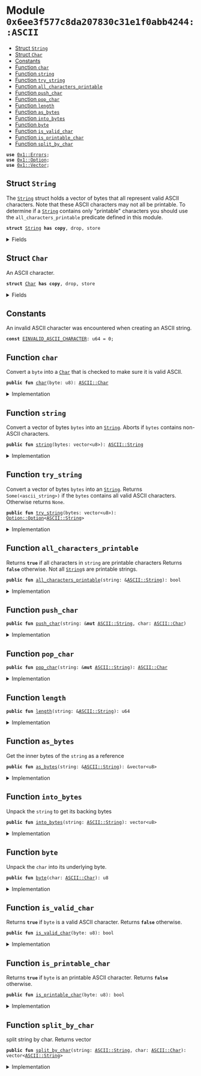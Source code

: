 
<a name="0x6ee3f577c8da207830c31e1f0abb4244_ASCII"></a>

# Module `0x6ee3f577c8da207830c31e1f0abb4244::ASCII`



-  [Struct `String`](#0x6ee3f577c8da207830c31e1f0abb4244_ASCII_String)
-  [Struct `Char`](#0x6ee3f577c8da207830c31e1f0abb4244_ASCII_Char)
-  [Constants](#@Constants_0)
-  [Function `char`](#0x6ee3f577c8da207830c31e1f0abb4244_ASCII_char)
-  [Function `string`](#0x6ee3f577c8da207830c31e1f0abb4244_ASCII_string)
-  [Function `try_string`](#0x6ee3f577c8da207830c31e1f0abb4244_ASCII_try_string)
-  [Function `all_characters_printable`](#0x6ee3f577c8da207830c31e1f0abb4244_ASCII_all_characters_printable)
-  [Function `push_char`](#0x6ee3f577c8da207830c31e1f0abb4244_ASCII_push_char)
-  [Function `pop_char`](#0x6ee3f577c8da207830c31e1f0abb4244_ASCII_pop_char)
-  [Function `length`](#0x6ee3f577c8da207830c31e1f0abb4244_ASCII_length)
-  [Function `as_bytes`](#0x6ee3f577c8da207830c31e1f0abb4244_ASCII_as_bytes)
-  [Function `into_bytes`](#0x6ee3f577c8da207830c31e1f0abb4244_ASCII_into_bytes)
-  [Function `byte`](#0x6ee3f577c8da207830c31e1f0abb4244_ASCII_byte)
-  [Function `is_valid_char`](#0x6ee3f577c8da207830c31e1f0abb4244_ASCII_is_valid_char)
-  [Function `is_printable_char`](#0x6ee3f577c8da207830c31e1f0abb4244_ASCII_is_printable_char)
-  [Function `split_by_char`](#0x6ee3f577c8da207830c31e1f0abb4244_ASCII_split_by_char)


<pre><code><b>use</b> <a href="../../../build/StarcoinFramework/docs/Errors.md#0x1_Errors">0x1::Errors</a>;
<b>use</b> <a href="../../../build/StarcoinFramework/docs/Option.md#0x1_Option">0x1::Option</a>;
<b>use</b> <a href="../../../build/StarcoinFramework/docs/Vector.md#0x1_Vector">0x1::Vector</a>;
</code></pre>



<a name="0x6ee3f577c8da207830c31e1f0abb4244_ASCII_String"></a>

## Struct `String`

The <code><a href="ASCII.md#0x6ee3f577c8da207830c31e1f0abb4244_ASCII_String">String</a></code> struct holds a vector of bytes that all represent
valid ASCII characters. Note that these ASCII characters may not all
be printable. To determine if a <code><a href="ASCII.md#0x6ee3f577c8da207830c31e1f0abb4244_ASCII_String">String</a></code> contains only "printable"
characters you should use the <code>all_characters_printable</code> predicate
defined in this module.


<pre><code><b>struct</b> <a href="ASCII.md#0x6ee3f577c8da207830c31e1f0abb4244_ASCII_String">String</a> <b>has</b> <b>copy</b>, drop, store
</code></pre>



<details>
<summary>Fields</summary>


<dl>
<dt>
<code>bytes: vector&lt;u8&gt;</code>
</dt>
<dd>

</dd>
</dl>


</details>

<a name="0x6ee3f577c8da207830c31e1f0abb4244_ASCII_Char"></a>

## Struct `Char`

An ASCII character.


<pre><code><b>struct</b> <a href="ASCII.md#0x6ee3f577c8da207830c31e1f0abb4244_ASCII_Char">Char</a> <b>has</b> <b>copy</b>, drop, store
</code></pre>



<details>
<summary>Fields</summary>


<dl>
<dt>
<code>byte: u8</code>
</dt>
<dd>

</dd>
</dl>


</details>

<a name="@Constants_0"></a>

## Constants


<a name="0x6ee3f577c8da207830c31e1f0abb4244_ASCII_EINVALID_ASCII_CHARACTER"></a>

An invalid ASCII character was encountered when creating an ASCII string.


<pre><code><b>const</b> <a href="ASCII.md#0x6ee3f577c8da207830c31e1f0abb4244_ASCII_EINVALID_ASCII_CHARACTER">EINVALID_ASCII_CHARACTER</a>: u64 = 0;
</code></pre>



<a name="0x6ee3f577c8da207830c31e1f0abb4244_ASCII_char"></a>

## Function `char`

Convert a <code>byte</code> into a <code><a href="ASCII.md#0x6ee3f577c8da207830c31e1f0abb4244_ASCII_Char">Char</a></code> that is checked to make sure it is valid ASCII.


<pre><code><b>public</b> <b>fun</b> <a href="ASCII.md#0x6ee3f577c8da207830c31e1f0abb4244_ASCII_char">char</a>(byte: u8): <a href="ASCII.md#0x6ee3f577c8da207830c31e1f0abb4244_ASCII_Char">ASCII::Char</a>
</code></pre>



<details>
<summary>Implementation</summary>


<pre><code><b>public</b> <b>fun</b> <a href="ASCII.md#0x6ee3f577c8da207830c31e1f0abb4244_ASCII_char">char</a>(byte: u8): <a href="ASCII.md#0x6ee3f577c8da207830c31e1f0abb4244_ASCII_Char">Char</a> {
    <b>assert</b>!(<a href="ASCII.md#0x6ee3f577c8da207830c31e1f0abb4244_ASCII_is_valid_char">is_valid_char</a>(byte), <a href="../../../build/StarcoinFramework/docs/Errors.md#0x1_Errors_invalid_argument">Errors::invalid_argument</a>(<a href="ASCII.md#0x6ee3f577c8da207830c31e1f0abb4244_ASCII_EINVALID_ASCII_CHARACTER">EINVALID_ASCII_CHARACTER</a>));
    <a href="ASCII.md#0x6ee3f577c8da207830c31e1f0abb4244_ASCII_Char">Char</a> { byte }
}
</code></pre>



</details>

<a name="0x6ee3f577c8da207830c31e1f0abb4244_ASCII_string"></a>

## Function `string`

Convert a vector of bytes <code>bytes</code> into an <code><a href="ASCII.md#0x6ee3f577c8da207830c31e1f0abb4244_ASCII_String">String</a></code>. Aborts if
<code>bytes</code> contains non-ASCII characters.


<pre><code><b>public</b> <b>fun</b> <a href="ASCII.md#0x6ee3f577c8da207830c31e1f0abb4244_ASCII_string">string</a>(bytes: vector&lt;u8&gt;): <a href="ASCII.md#0x6ee3f577c8da207830c31e1f0abb4244_ASCII_String">ASCII::String</a>
</code></pre>



<details>
<summary>Implementation</summary>


<pre><code><b>public</b> <b>fun</b> <a href="ASCII.md#0x6ee3f577c8da207830c31e1f0abb4244_ASCII_string">string</a>(bytes: vector&lt;u8&gt;): <a href="ASCII.md#0x6ee3f577c8da207830c31e1f0abb4244_ASCII_String">String</a> {
    <b>let</b> x = <a href="ASCII.md#0x6ee3f577c8da207830c31e1f0abb4244_ASCII_try_string">try_string</a>(bytes);
    <b>assert</b>!(
        <a href="../../../build/StarcoinFramework/docs/Option.md#0x1_Option_is_some">Option::is_some</a>(&x),
        <a href="../../../build/StarcoinFramework/docs/Errors.md#0x1_Errors_invalid_argument">Errors::invalid_argument</a>(<a href="ASCII.md#0x6ee3f577c8da207830c31e1f0abb4244_ASCII_EINVALID_ASCII_CHARACTER">EINVALID_ASCII_CHARACTER</a>)
    );
    <a href="../../../build/StarcoinFramework/docs/Option.md#0x1_Option_destroy_some">Option::destroy_some</a>(x)
}
</code></pre>



</details>

<a name="0x6ee3f577c8da207830c31e1f0abb4244_ASCII_try_string"></a>

## Function `try_string`

Convert a vector of bytes <code>bytes</code> into an <code><a href="ASCII.md#0x6ee3f577c8da207830c31e1f0abb4244_ASCII_String">String</a></code>. Returns
<code>Some(&lt;ascii_string&gt;)</code> if the <code>bytes</code> contains all valid ASCII
characters. Otherwise returns <code>None</code>.


<pre><code><b>public</b> <b>fun</b> <a href="ASCII.md#0x6ee3f577c8da207830c31e1f0abb4244_ASCII_try_string">try_string</a>(bytes: vector&lt;u8&gt;): <a href="../../../build/StarcoinFramework/docs/Option.md#0x1_Option_Option">Option::Option</a>&lt;<a href="ASCII.md#0x6ee3f577c8da207830c31e1f0abb4244_ASCII_String">ASCII::String</a>&gt;
</code></pre>



<details>
<summary>Implementation</summary>


<pre><code><b>public</b> <b>fun</b> <a href="ASCII.md#0x6ee3f577c8da207830c31e1f0abb4244_ASCII_try_string">try_string</a>(bytes: vector&lt;u8&gt;): <a href="../../../build/StarcoinFramework/docs/Option.md#0x1_Option">Option</a>&lt;<a href="ASCII.md#0x6ee3f577c8da207830c31e1f0abb4244_ASCII_String">String</a>&gt; {
    <b>let</b> len = <a href="../../../build/StarcoinFramework/docs/Vector.md#0x1_Vector_length">Vector::length</a>(&bytes);
    <b>let</b> i = 0;
    <b>while</b> (  i &lt; len ) {
        <b>let</b> possible_byte = *<a href="../../../build/StarcoinFramework/docs/Vector.md#0x1_Vector_borrow">Vector::borrow</a>(&bytes, i);
        <b>if</b> (!<a href="ASCII.md#0x6ee3f577c8da207830c31e1f0abb4244_ASCII_is_valid_char">is_valid_char</a>(possible_byte)) <b>return</b> <a href="../../../build/StarcoinFramework/docs/Option.md#0x1_Option_none">Option::none</a>();
        i = i + 1;
    };
    <a href="../../../build/StarcoinFramework/docs/Option.md#0x1_Option_some">Option::some</a>(<a href="ASCII.md#0x6ee3f577c8da207830c31e1f0abb4244_ASCII_String">String</a> { bytes })
}
</code></pre>



</details>

<a name="0x6ee3f577c8da207830c31e1f0abb4244_ASCII_all_characters_printable"></a>

## Function `all_characters_printable`

Returns <code><b>true</b></code> if all characters in <code>string</code> are printable characters
Returns <code><b>false</b></code> otherwise. Not all <code><a href="ASCII.md#0x6ee3f577c8da207830c31e1f0abb4244_ASCII_String">String</a></code>s are printable strings.


<pre><code><b>public</b> <b>fun</b> <a href="ASCII.md#0x6ee3f577c8da207830c31e1f0abb4244_ASCII_all_characters_printable">all_characters_printable</a>(string: &<a href="ASCII.md#0x6ee3f577c8da207830c31e1f0abb4244_ASCII_String">ASCII::String</a>): bool
</code></pre>



<details>
<summary>Implementation</summary>


<pre><code><b>public</b> <b>fun</b> <a href="ASCII.md#0x6ee3f577c8da207830c31e1f0abb4244_ASCII_all_characters_printable">all_characters_printable</a>(string: &<a href="ASCII.md#0x6ee3f577c8da207830c31e1f0abb4244_ASCII_String">String</a>): bool {
    <b>let</b> len = <a href="../../../build/StarcoinFramework/docs/Vector.md#0x1_Vector_length">Vector::length</a>(&string.bytes);
    <b>let</b> i = 0;
    <b>while</b> ( i &lt; len ) {
        <b>let</b> byte = *<a href="../../../build/StarcoinFramework/docs/Vector.md#0x1_Vector_borrow">Vector::borrow</a>(&string.bytes, i);
        <b>if</b> (!<a href="ASCII.md#0x6ee3f577c8da207830c31e1f0abb4244_ASCII_is_printable_char">is_printable_char</a>(byte)) <b>return</b> <b>false</b>;
        i = i + 1;
    };
    <b>true</b>
}
</code></pre>



</details>

<a name="0x6ee3f577c8da207830c31e1f0abb4244_ASCII_push_char"></a>

## Function `push_char`



<pre><code><b>public</b> <b>fun</b> <a href="ASCII.md#0x6ee3f577c8da207830c31e1f0abb4244_ASCII_push_char">push_char</a>(string: &<b>mut</b> <a href="ASCII.md#0x6ee3f577c8da207830c31e1f0abb4244_ASCII_String">ASCII::String</a>, char: <a href="ASCII.md#0x6ee3f577c8da207830c31e1f0abb4244_ASCII_Char">ASCII::Char</a>)
</code></pre>



<details>
<summary>Implementation</summary>


<pre><code><b>public</b> <b>fun</b> <a href="ASCII.md#0x6ee3f577c8da207830c31e1f0abb4244_ASCII_push_char">push_char</a>(string: &<b>mut</b> <a href="ASCII.md#0x6ee3f577c8da207830c31e1f0abb4244_ASCII_String">String</a>, char: <a href="ASCII.md#0x6ee3f577c8da207830c31e1f0abb4244_ASCII_Char">Char</a>) {
    <a href="../../../build/StarcoinFramework/docs/Vector.md#0x1_Vector_push_back">Vector::push_back</a>(&<b>mut</b> string.bytes, char.byte);
}
</code></pre>



</details>

<a name="0x6ee3f577c8da207830c31e1f0abb4244_ASCII_pop_char"></a>

## Function `pop_char`



<pre><code><b>public</b> <b>fun</b> <a href="ASCII.md#0x6ee3f577c8da207830c31e1f0abb4244_ASCII_pop_char">pop_char</a>(string: &<b>mut</b> <a href="ASCII.md#0x6ee3f577c8da207830c31e1f0abb4244_ASCII_String">ASCII::String</a>): <a href="ASCII.md#0x6ee3f577c8da207830c31e1f0abb4244_ASCII_Char">ASCII::Char</a>
</code></pre>



<details>
<summary>Implementation</summary>


<pre><code><b>public</b> <b>fun</b> <a href="ASCII.md#0x6ee3f577c8da207830c31e1f0abb4244_ASCII_pop_char">pop_char</a>(string: &<b>mut</b> <a href="ASCII.md#0x6ee3f577c8da207830c31e1f0abb4244_ASCII_String">String</a>): <a href="ASCII.md#0x6ee3f577c8da207830c31e1f0abb4244_ASCII_Char">Char</a> {
    <a href="ASCII.md#0x6ee3f577c8da207830c31e1f0abb4244_ASCII_Char">Char</a> { byte: <a href="../../../build/StarcoinFramework/docs/Vector.md#0x1_Vector_pop_back">Vector::pop_back</a>(&<b>mut</b> string.bytes) }
}
</code></pre>



</details>

<a name="0x6ee3f577c8da207830c31e1f0abb4244_ASCII_length"></a>

## Function `length`



<pre><code><b>public</b> <b>fun</b> <a href="ASCII.md#0x6ee3f577c8da207830c31e1f0abb4244_ASCII_length">length</a>(string: &<a href="ASCII.md#0x6ee3f577c8da207830c31e1f0abb4244_ASCII_String">ASCII::String</a>): u64
</code></pre>



<details>
<summary>Implementation</summary>


<pre><code><b>public</b> <b>fun</b> <a href="ASCII.md#0x6ee3f577c8da207830c31e1f0abb4244_ASCII_length">length</a>(string: &<a href="ASCII.md#0x6ee3f577c8da207830c31e1f0abb4244_ASCII_String">String</a>): u64 {
    <a href="../../../build/StarcoinFramework/docs/Vector.md#0x1_Vector_length">Vector::length</a>(<a href="ASCII.md#0x6ee3f577c8da207830c31e1f0abb4244_ASCII_as_bytes">as_bytes</a>(string))
}
</code></pre>



</details>

<a name="0x6ee3f577c8da207830c31e1f0abb4244_ASCII_as_bytes"></a>

## Function `as_bytes`

Get the inner bytes of the <code>string</code> as a reference


<pre><code><b>public</b> <b>fun</b> <a href="ASCII.md#0x6ee3f577c8da207830c31e1f0abb4244_ASCII_as_bytes">as_bytes</a>(string: &<a href="ASCII.md#0x6ee3f577c8da207830c31e1f0abb4244_ASCII_String">ASCII::String</a>): &vector&lt;u8&gt;
</code></pre>



<details>
<summary>Implementation</summary>


<pre><code><b>public</b> <b>fun</b> <a href="ASCII.md#0x6ee3f577c8da207830c31e1f0abb4244_ASCII_as_bytes">as_bytes</a>(string: &<a href="ASCII.md#0x6ee3f577c8da207830c31e1f0abb4244_ASCII_String">String</a>): &vector&lt;u8&gt; {
    &string.bytes
}
</code></pre>



</details>

<a name="0x6ee3f577c8da207830c31e1f0abb4244_ASCII_into_bytes"></a>

## Function `into_bytes`

Unpack the <code>string</code> to get its backing bytes


<pre><code><b>public</b> <b>fun</b> <a href="ASCII.md#0x6ee3f577c8da207830c31e1f0abb4244_ASCII_into_bytes">into_bytes</a>(string: <a href="ASCII.md#0x6ee3f577c8da207830c31e1f0abb4244_ASCII_String">ASCII::String</a>): vector&lt;u8&gt;
</code></pre>



<details>
<summary>Implementation</summary>


<pre><code><b>public</b> <b>fun</b> <a href="ASCII.md#0x6ee3f577c8da207830c31e1f0abb4244_ASCII_into_bytes">into_bytes</a>(string: <a href="ASCII.md#0x6ee3f577c8da207830c31e1f0abb4244_ASCII_String">String</a>): vector&lt;u8&gt; {
    <b>let</b> <a href="ASCII.md#0x6ee3f577c8da207830c31e1f0abb4244_ASCII_String">String</a> { bytes } = string;
    bytes
}
</code></pre>



</details>

<a name="0x6ee3f577c8da207830c31e1f0abb4244_ASCII_byte"></a>

## Function `byte`

Unpack the <code>char</code> into its underlying byte.


<pre><code><b>public</b> <b>fun</b> <a href="ASCII.md#0x6ee3f577c8da207830c31e1f0abb4244_ASCII_byte">byte</a>(char: <a href="ASCII.md#0x6ee3f577c8da207830c31e1f0abb4244_ASCII_Char">ASCII::Char</a>): u8
</code></pre>



<details>
<summary>Implementation</summary>


<pre><code><b>public</b> <b>fun</b> <a href="ASCII.md#0x6ee3f577c8da207830c31e1f0abb4244_ASCII_byte">byte</a>(char: <a href="ASCII.md#0x6ee3f577c8da207830c31e1f0abb4244_ASCII_Char">Char</a>): u8 {
    <b>let</b> <a href="ASCII.md#0x6ee3f577c8da207830c31e1f0abb4244_ASCII_Char">Char</a> { byte } = char;
    byte
}
</code></pre>



</details>

<a name="0x6ee3f577c8da207830c31e1f0abb4244_ASCII_is_valid_char"></a>

## Function `is_valid_char`

Returns <code><b>true</b></code> if <code>byte</code> is a valid ASCII character. Returns <code><b>false</b></code> otherwise.


<pre><code><b>public</b> <b>fun</b> <a href="ASCII.md#0x6ee3f577c8da207830c31e1f0abb4244_ASCII_is_valid_char">is_valid_char</a>(byte: u8): bool
</code></pre>



<details>
<summary>Implementation</summary>


<pre><code><b>public</b> <b>fun</b> <a href="ASCII.md#0x6ee3f577c8da207830c31e1f0abb4244_ASCII_is_valid_char">is_valid_char</a>(byte: u8): bool {
    <a href="ASCII.md#0x6ee3f577c8da207830c31e1f0abb4244_ASCII_byte">byte</a> &lt;= 0x7F
}
</code></pre>



</details>

<a name="0x6ee3f577c8da207830c31e1f0abb4244_ASCII_is_printable_char"></a>

## Function `is_printable_char`

Returns <code><b>true</b></code> if <code>byte</code> is an printable ASCII character. Returns <code><b>false</b></code> otherwise.


<pre><code><b>public</b> <b>fun</b> <a href="ASCII.md#0x6ee3f577c8da207830c31e1f0abb4244_ASCII_is_printable_char">is_printable_char</a>(byte: u8): bool
</code></pre>



<details>
<summary>Implementation</summary>


<pre><code><b>public</b> <b>fun</b> <a href="ASCII.md#0x6ee3f577c8da207830c31e1f0abb4244_ASCII_is_printable_char">is_printable_char</a>(byte: u8): bool {
    byte &gt;= 0x20 && // Disallow metacharacters
    <a href="ASCII.md#0x6ee3f577c8da207830c31e1f0abb4244_ASCII_byte">byte</a> &lt;= 0x7E // Don't allow DEL metacharacter
}
</code></pre>



</details>

<a name="0x6ee3f577c8da207830c31e1f0abb4244_ASCII_split_by_char"></a>

## Function `split_by_char`

split string by char. Returns vector<String>


<pre><code><b>public</b> <b>fun</b> <a href="ASCII.md#0x6ee3f577c8da207830c31e1f0abb4244_ASCII_split_by_char">split_by_char</a>(string: <a href="ASCII.md#0x6ee3f577c8da207830c31e1f0abb4244_ASCII_String">ASCII::String</a>, char: <a href="ASCII.md#0x6ee3f577c8da207830c31e1f0abb4244_ASCII_Char">ASCII::Char</a>): vector&lt;<a href="ASCII.md#0x6ee3f577c8da207830c31e1f0abb4244_ASCII_String">ASCII::String</a>&gt;
</code></pre>



<details>
<summary>Implementation</summary>


<pre><code><b>public</b> <b>fun</b> <a href="ASCII.md#0x6ee3f577c8da207830c31e1f0abb4244_ASCII_split_by_char">split_by_char</a>(string: <a href="ASCII.md#0x6ee3f577c8da207830c31e1f0abb4244_ASCII_String">String</a>, char: <a href="ASCII.md#0x6ee3f577c8da207830c31e1f0abb4244_ASCII_Char">Char</a>): vector&lt;<a href="ASCII.md#0x6ee3f577c8da207830c31e1f0abb4244_ASCII_String">String</a>&gt; {
    <b>let</b> result = <a href="../../../build/StarcoinFramework/docs/Vector.md#0x1_Vector_empty">Vector::empty</a>&lt;<a href="ASCII.md#0x6ee3f577c8da207830c31e1f0abb4244_ASCII_String">String</a>&gt;();
    <b>let</b> len = <a href="ASCII.md#0x6ee3f577c8da207830c31e1f0abb4244_ASCII_length">length</a>(&string);
    <b>let</b> i = 0;
    <b>let</b> buffer = <a href="../../../build/StarcoinFramework/docs/Vector.md#0x1_Vector_empty">Vector::empty</a>&lt;u8&gt;();
    <b>while</b> ( i &lt; len ) {
        <b>let</b> byte = *<a href="../../../build/StarcoinFramework/docs/Vector.md#0x1_Vector_borrow">Vector::borrow</a>(&string.bytes, i);
        <b>if</b> (byte != char.byte) {
            <a href="../../../build/StarcoinFramework/docs/Vector.md#0x1_Vector_push_back">Vector::push_back</a>(&<b>mut</b> buffer, byte);
        } <b>else</b> {
            <a href="../../../build/StarcoinFramework/docs/Vector.md#0x1_Vector_push_back">Vector::push_back</a>(&<b>mut</b> result, <a href="ASCII.md#0x6ee3f577c8da207830c31e1f0abb4244_ASCII_string">string</a>(buffer));
            buffer = <a href="../../../build/StarcoinFramework/docs/Vector.md#0x1_Vector_empty">Vector::empty</a>&lt;u8&gt;();
            <b>if</b> (i != 0 && i == len - 1) {
                // special
                <a href="../../../build/StarcoinFramework/docs/Vector.md#0x1_Vector_push_back">Vector::push_back</a>(&<b>mut</b> result, <a href="ASCII.md#0x6ee3f577c8da207830c31e1f0abb4244_ASCII_string">string</a>(<b>copy</b> buffer));
            };
        };

        i = i + 1;
    };

    <b>if</b> (len == 0 || <a href="../../../build/StarcoinFramework/docs/Vector.md#0x1_Vector_length">Vector::length</a>(&buffer) != 0) {
        <a href="../../../build/StarcoinFramework/docs/Vector.md#0x1_Vector_push_back">Vector::push_back</a>(&<b>mut</b> result, <a href="ASCII.md#0x6ee3f577c8da207830c31e1f0abb4244_ASCII_string">string</a>(buffer));
    };
    result
}
</code></pre>



</details>
